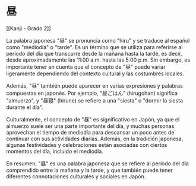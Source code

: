 # 昼

[[Kanji - Grado 2]]

La palabra japonesa "昼" se pronuncia como "hiru" y se traduce al español como "mediodía" o "tarde". Es un término que se utiliza para referirse al período del día que transcurre desde la mañana hasta la tarde, es decir, desde aproximadamente las 11:00 a.m. hasta las 5:00 p.m. Sin embargo, es importante tener en cuenta que el concepto de "昼" puede variar ligeramente dependiendo del contexto cultural y las costumbres locales.

Además, "昼" también puede aparecer en varias expresiones y palabras compuestas en japonés. Por ejemplo, "昼ごはん" (hirugohan) significa "almuerzo", y "昼寝" (hirune) se refiere a una "siesta" o "dormir la siesta durante el día".

Culturalmente, el concepto de "昼" es significativo en Japón, ya que el almuerzo suele ser una parte importante del día, y muchas personas aprovechan el tiempo de mediodía para descansar un poco antes de continuar con sus actividades diarias. Además, en la tradición japonesa, algunas festividades y celebraciones están asociadas con ciertos momentos del día, incluido el mediodía.

En resumen, "昼" es una palabra japonesa que se refiere al período del día comprendido entre la mañana y la tarde, y que también puede tener diferentes connotaciones culturales y sociales en Japón.